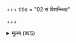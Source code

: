+++
title = "02 सं विशन्त्चिह"

+++
<details><summary>मूलम् (WS)</summary>

सं विशन्त्चिह पितरः स्वा नः स्योनं कृण्वन्त प्रतिरन्त आयुः ।  
तेभ्यः शकेम हविषा नक्षमाणा ज्योग् जीवन्तः शरदः पुरुचीः ॥ २ ॥
</details>